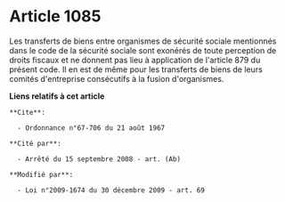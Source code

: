 # Article 1085

Les transferts de biens entre organismes de sécurité sociale mentionnés dans le code de la sécurité sociale sont exonérés de
toute perception de droits fiscaux et ne donnent pas lieu à application de l'article 879 du présent code. Il en est de même
pour les transferts de biens de leurs comités d'entreprise consécutifs à la fusion d'organismes.

**Liens relatifs à cet article**

	**Cite**:

	  - Ordonnance n°67-706 du 21 août 1967

	**Cité par**:

	  - Arrêté du 15 septembre 2008 - art. (Ab)

	**Modifié par**:

	  - Loi n°2009-1674 du 30 décembre 2009 - art. 69
